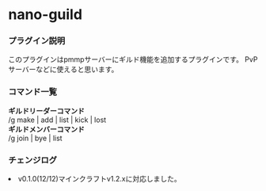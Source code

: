 # nano-guild
<h3>プラグイン説明</h3>
このプラグインはpmmpサーバーにギルド機能を追加するプラグインです。
PvPサーバーなどに使えると思います。
<h3>コマンド一覧</h3>
<b>ギルドリーダーコマンド</b><br>
/g make | add <name> | list | kick <name> | lost<br>
  <b>ギルドメンバーコマンド</b><br>
 /g join <name> | bye | list
  <h3>チェンジログ</h3>
  <ui>
    <li>v0.1.0(12/12)マインクラフトv1.2.xに対応しました。</li>
  </ui>
